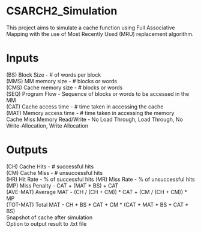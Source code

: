 # CSARCH2_Simulation

This project aims to simulate a cache function using Full Associative Mapping 
with the use of Most Recently Used (MRU) replacement algorithm.

# Inputs
(BS) Block Size           - # of words per block  
(MMS) MM memory size      - # blocks or words  
(CMS) Cache memory size   - # blocks or words  
(SEQ) Program Flow        - Sequence of blocks or words to be accessed in the MM  
(CAT) Cache access time   - # time taken in accessing the cache  
(MAT) Memory access time  - # time taken in accessing the memory  
Cache Miss Memory Read/Write - No Load Through, Load Through, No Write-Allocation, Write Allocation  

# Outputs
(CH) Cache Hits        - # successful hits  
(CM) Cache Miss        - # unsuccessful hits  
(HR) Hit Rate          - % of successful hits
(MR) Miss Rate         - % of unsuccessful hits
(MP) Miss Penalty      - CAT + (MAT * BS) + CAT  
(AVE-MAT) Average MAT  - (CH / (CH + CM)) * CAT + (CM / (CH + CM)) * MP  
(TOT-MAT) Total MAT    - CH * BS * CAT + CM * (CAT + MAT * BS  + CAT * BS)  
Snapshot of cache after simulation  
Option to output result to .txt file  
